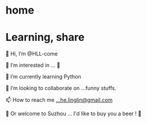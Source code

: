 # home

# Learning, share

👋 Hi, I’m @HLL-come

👀 I’m interested in ... 👀

🌱 I’m currently learning Python

💞️ I’m looking to collaborate on ...funny stuffs.

📫 How to reach me ...he.linglin@gmail.com 

🍻 Or welcome to Suzhou ... I'd like to buy you a beer ! 🍻
